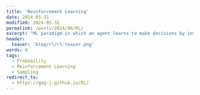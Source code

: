 ```yaml
---
title: 'Reinforcement Learning'
date: 2024-05-31
modified: 2024-05-31
permalink: /posts/2024/06/RL/
excerpt: "ML paradigm in which an agent learns to make decisions by interacting with an environment."
header: 
  teaser: 'blog/rl/rl-teaser.png'
words: 0
tags:
  - Probability
  - Reinforcement Learning
  - Sampling
redirect_to: 
  - https://gag-j.github.io/RL/
---
```

